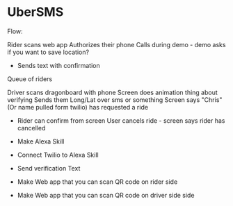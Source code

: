 # UberSMS

Flow:

Rider scans web app
Authorizes their phone
Calls during demo - demo asks if you want to save location?
- Sends text with confirmation

Queue of riders

Driver scans dragonboard with phone
Screen does animation thing about verifying
Sends them Long/Lat over sms or something
Screen says "Chris"(Or name pulled form twilio) has requested a ride
- Rider can confirm from screen
User cancels ride - screen says rider has cancelled


- Make Alexa Skill
- Connect Twilio to Alexa Skill
- Send verification Text

- Make Web app that you can scan QR code on rider side


- Make Web app that you can scan QR code on driver side side
